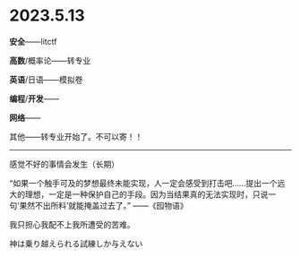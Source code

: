 # 2023.5.13

**安全**——litctf

**高数**/概率论——转专业

**英语**/日语——模拟卷

**编程**/**开发**——

**网络**——

其他——转专业开始了。不可以寄！！

------

感觉不好的事情会发生（长期）

“如果一个触手可及的梦想最终未能实现，人一定会感受到打击吧……提出一个远大的理想，一定是一种保护自己的手段。因为当结果真的无法实现时，只说一句‘果然不出所料’就能掩盖过去了。” ——《囮物语》

我只担心我配不上我所遭受的苦难。

神は乗り越えられる試練しか与えない

